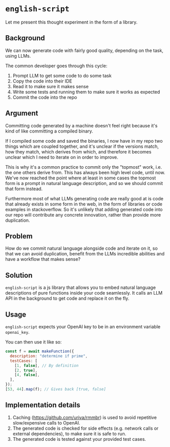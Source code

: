 # `english-script`

Let me present this thought experiment in the form of a library.

## Background

We can now generate code with fairly good quality, depending on the task, using LLMs.

The common developer goes through this cycle:

1.  Prompt LLM to get some code to do some task
1.  Copy the code into their IDE
1.  Read it to make sure it makes sense
1.  Write some tests and running them to make sure it works as expected
1.  Commit the code into the repo

## Argument

Committing code generated by a machine doesn't feel right because it's kind of like committing a compiled binary.

If I compiled some code and saved the binaries, I now have in my repo two things which are coupled together, and it's unclear if the versions match, how they match, which derives from which, and therefore it becomes unclear which I need to iterate on in order to improve.

This is why it's a common practice to commit only the "topmost" work, i.e. the one others derive from. This has always been high level code, until now. We've now reached the point where at least in some cases the topmost form is a prompt in natural language description, and so we should commit that form instead.

Furthermore most of what LLMs generating code are really good at is code that already exists in some form in the web, in the form of libraries or code examples in stackoverflow. So it's unlikely that adding generated code into our repo will contribute any concrete innovation, rather than provide more duplication.

## Problem

How do we commit natural language alongside code and iterate on it, so that we can avoid duplication, benefit from the LLMs incredible abilities and have a workflow that makes sense?

## Solution

`english-script` is a js library that allows you to embed natural language descriptions of pure functions inside your code seamlessly. It calls an LLM API in the background to get code and replace it on the fly.

## Usage

`english-script` expects your OpenAI key to be in an environment variable `openai_key`.

You can then use it like so:

```js
const f = await makeFunction({
  description: "determine if prime",
  testCases: [
    [1, false], // By definition
    [2, true],
    [4, false],
  ],
});
[53, 44].map(f); // Gives back [true, false]
```

## Implementation details

1. Caching (https://github.com/uriva/rmmbr) is used to avoid repetitive slow/expensive calls to OpenAI.
1. The generated code is checked for side effects (e.g. network calls or external dependencies), to make sure it is safe to run.
1. The generated code is tested against your provided test cases.
